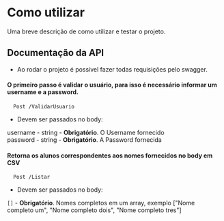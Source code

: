 
# Como utilizar

Uma breve descrição de como utilizar e testar o projeto.




## Documentação da API
- Ao rodar o projeto é possível fazer todas requisições pelo swagger.
#### O primeiro passo é validar o usuário, para isso é necessário informar um username e a password.


```http
  Post /ValidarUsuario
```

- Devem ser passados no body:

 username - string - **Obrigatório**. O Username fornecido  </br>
 password - string - **Obrigatório**. A Password fornecida 

#### Retorna os alunos correspondentes aos nomes fornecidos no body em CSV

```http
  Post /Listar
```
- Devem ser passados no body:

 `[]` - **Obrigatório**. Nomes completos em um array, exemplo ["Nome completo um", "Nome completo dois", "Nome completo tres"] 


